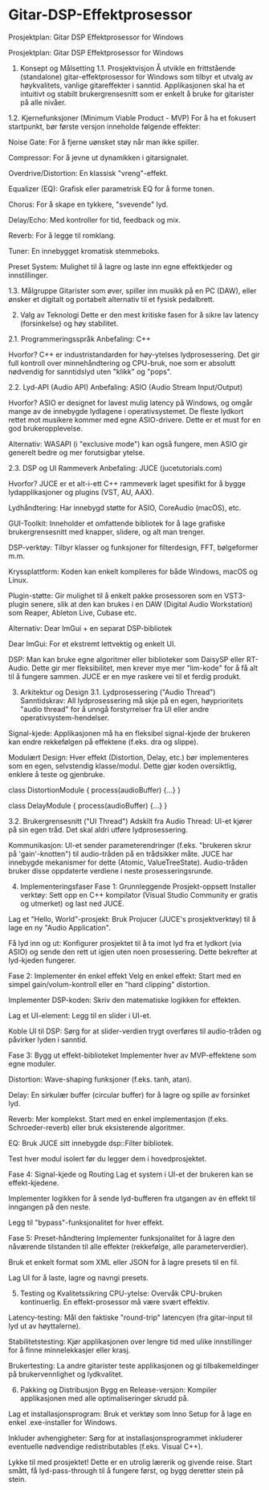 # Gitar-DSP-Effektprosessor
Prosjektplan: Gitar DSP Effektprosessor for Windows

Prosjektplan: Gitar DSP Effektprosessor for Windows
1. Konsept og Målsetting
1.1. Prosjektvisjon
Å utvikle en frittstående (standalone) gitar-effektprosessor for Windows som tilbyr et utvalg av høykvalitets, vanlige gitareffekter i sanntid. Applikasjonen skal ha et intuitivt og stabilt brukergrensesnitt som er enkelt å bruke for gitarister på alle nivåer.

1.2. Kjernefunksjoner (Minimum Viable Product - MVP)
For å ha et fokusert startpunkt, bør første versjon inneholde følgende effekter:

Noise Gate: For å fjerne uønsket støy når man ikke spiller.

Compressor: For å jevne ut dynamikken i gitarsignalet.

Overdrive/Distortion: En klassisk "vreng"-effekt.

Equalizer (EQ): Grafisk eller parametrisk EQ for å forme tonen.

Chorus: For å skape en tykkere, "svevende" lyd.

Delay/Echo: Med kontroller for tid, feedback og mix.

Reverb: For å legge til romklang.

Tuner: En innebygget kromatisk stemmeboks.

Preset System: Mulighet til å lagre og laste inn egne effektkjeder og innstillinger.

1.3. Målgruppe
Gitarister som øver, spiller inn musikk på en PC (DAW), eller ønsker et digitalt og portabelt alternativ til et fysisk pedalbrett.

2. Valg av Teknologi
Dette er den mest kritiske fasen for å sikre lav latency (forsinkelse) og høy stabilitet.

2.1. Programmeringsspråk
Anbefaling: C++

Hvorfor? C++ er industristandarden for høy-ytelses lydprosessering. Det gir full kontroll over minnehåndtering og CPU-bruk, noe som er absolutt nødvendig for sanntidslyd uten "klikk" og "pops".

2.2. Lyd-API (Audio API)
Anbefaling: ASIO (Audio Stream Input/Output)

Hvorfor? ASIO er designet for lavest mulig latency på Windows, og omgår mange av de innebygde lydlagene i operativsystemet. De fleste lydkort rettet mot musikere kommer med egne ASIO-drivere. Dette er et must for en god brukeropplevelse.

Alternativ: WASAPI (i "exclusive mode") kan også fungere, men ASIO gir generelt bedre og mer forutsigbar ytelse.

2.3. DSP og UI Rammeverk
Anbefaling: JUCE (jucetutorials.com)

Hvorfor? JUCE er et alt-i-ett C++ rammeverk laget spesifikt for å bygge lydapplikasjoner og plugins (VST, AU, AAX).

Lydhåndtering: Har innebygd støtte for ASIO, CoreAudio (macOS), etc.

GUI-Toolkit: Inneholder et omfattende bibliotek for å lage grafiske brukergrensesnitt med knapper, slidere, og alt man trenger.

DSP-verktøy: Tilbyr klasser og funksjoner for filterdesign, FFT, bølgeformer m.m.

Kryssplattform: Koden kan enkelt kompileres for både Windows, macOS og Linux.

Plugin-støtte: Gir mulighet til å enkelt pakke prosessoren som en VST3-plugin senere, slik at den kan brukes i en DAW (Digital Audio Workstation) som Reaper, Ableton Live, Cubase etc.

Alternativ: Dear ImGui + en separat DSP-bibliotek

Dear ImGui: For et ekstremt lettvektig og enkelt UI.

DSP: Man kan bruke egne algoritmer eller biblioteker som DaisySP eller RT-Audio. Dette gir mer fleksibilitet, men krever mye mer "lim-kode" for å få alt til å fungere sammen. JUCE er en mye raskere vei til et ferdig produkt.

3. Arkitektur og Design
3.1. Lydprosessering ("Audio Thread")
Sanntidskrav: All lydprosessering må skje på en egen, høyprioritets "audio thread" for å unngå forstyrrelser fra UI eller andre operativsystem-hendelser.

Signal-kjede: Applikasjonen må ha en fleksibel signal-kjede der brukeren kan endre rekkefølgen på effektene (f.eks. dra og slippe).

Modulært Design: Hver effekt (Distortion, Delay, etc.) bør implementeres som en egen, selvstendig klasse/modul. Dette gjør koden oversiktlig, enklere å teste og gjenbruke.

class DistortionModule { process(audioBuffer) {...} }

class DelayModule { process(audioBuffer) {...} }

3.2. Brukergrensesnitt ("UI Thread")
Adskilt fra Audio Thread: UI-et kjører på sin egen tråd. Det skal aldri utføre lydprosessering.

Kommunikasjon: UI-et sender parameterendringer (f.eks. "brukeren skrur på 'gain'-knotten") til audio-tråden på en trådsikker måte. JUCE har innebygde mekanismer for dette (Atomic<float>, ValueTreeState). Audio-tråden bruker disse oppdaterte verdiene i neste prosesseringsrunde.

4. Implementeringsfaser
Fase 1: Grunnleggende Prosjekt-oppsett
Installer verktøy: Sett opp en C++ kompilator (Visual Studio Community er gratis og utmerket) og last ned JUCE.

Lag et "Hello, World"-prosjekt: Bruk Projucer (JUCE's prosjektverktøy) til å lage en ny "Audio Application".

Få lyd inn og ut: Konfigurer prosjektet til å ta imot lyd fra et lydkort (via ASIO) og sende den rett ut igjen uten noen prosessering. Dette bekrefter at lyd-kjeden fungerer.

Fase 2: Implementer én enkel effekt
Velg en enkel effekt: Start med en simpel gain/volum-kontroll eller en "hard clipping" distortion.

Implementer DSP-koden: Skriv den matematiske logikken for effekten.

Lag et UI-element: Legg til en slider i UI-et.

Koble UI til DSP: Sørg for at slider-verdien trygt overføres til audio-tråden og påvirker lyden i sanntid.

Fase 3: Bygg ut effekt-biblioteket
Implementer hver av MVP-effektene som egne moduler.

Distortion: Wave-shaping funksjoner (f.eks. tanh, atan).

Delay: En sirkulær buffer (circular buffer) for å lagre og spille av forsinket lyd.

Reverb: Mer komplekst. Start med en enkel implementasjon (f.eks. Schroeder-reverb) eller bruk eksisterende algoritmer.

EQ: Bruk JUCE sitt innebygde dsp::Filter bibliotek.

Test hver modul isolert før du legger dem i hovedprosjektet.

Fase 4: Signal-kjede og Routing
Lag et system i UI-et der brukeren kan se effekt-kjedene.

Implementer logikken for å sende lyd-bufferen fra utgangen av én effekt til inngangen på den neste.

Legg til "bypass"-funksjonalitet for hver effekt.

Fase 5: Preset-håndtering
Implementer funksjonalitet for å lagre den nåværende tilstanden til alle effekter (rekkefølge, alle parameterverdier).

Bruk et enkelt format som XML eller JSON for å lagre presets til en fil.

Lag UI for å laste, lagre og navngi presets.

5. Testing og Kvalitetssikring
CPU-ytelse: Overvåk CPU-bruken kontinuerlig. En effekt-prosessor må være svært effektiv.

Latency-testing: Mål den faktiske "round-trip" latencyen (fra gitar-input til lyd ut av høyttalerne).

Stabilitetstesting: Kjør applikasjonen over lengre tid med ulike innstillinger for å finne minnelekkasjer eller krasj.

Brukertesting: La andre gitarister teste applikasjonen og gi tilbakemeldinger på brukervennlighet og lydkvalitet.

6. Pakking og Distribusjon
Bygg en Release-versjon: Kompiler applikasjonen med alle optimaliseringer skrudd på.

Lag et installasjonsprogram: Bruk et verktøy som Inno Setup for å lage en enkel .exe-installer for Windows.

Inkluder avhengigheter: Sørg for at installasjonsprogrammet inkluderer eventuelle nødvendige redistributables (f.eks. Visual C++).

Lykke til med prosjektet! Dette er en utrolig lærerik og givende reise. Start smått, få lyd-pass-through til å fungere først, og bygg deretter stein på stein.
